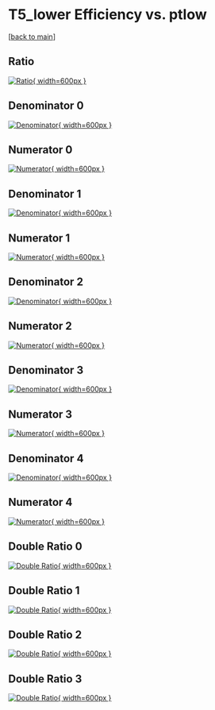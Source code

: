 # T5_lower Efficiency vs. ptlow

[[back to main](./)]



## Ratio

[![Ratio](../mtv/var/T5_lower_loweta_321_1_eff_ptlow.png){ width=600px }](../mtv/var/T5_lower_loweta_321_1_eff_ptlow.pdf)

## Denominator 0

[![Denominator](../mtv/den/T5_lower_loweta_321_1_eff_ptlow_den0.png){ width=600px }](../mtv/den/T5_lower_loweta_321_1_eff_ptlow_den0.pdf)

## Numerator 0

[![Numerator](../mtv/num/T5_lower_loweta_321_1_eff_ptlow_num0.png){ width=600px }](../mtv/num/T5_lower_loweta_321_1_eff_ptlow_num0.pdf)

## Denominator 1

[![Denominator](../mtv/den/T5_lower_loweta_321_1_eff_ptlow_den1.png){ width=600px }](../mtv/den/T5_lower_loweta_321_1_eff_ptlow_den1.pdf)

## Numerator 1

[![Numerator](../mtv/num/T5_lower_loweta_321_1_eff_ptlow_num1.png){ width=600px }](../mtv/num/T5_lower_loweta_321_1_eff_ptlow_num1.pdf)

## Denominator 2

[![Denominator](../mtv/den/T5_lower_loweta_321_1_eff_ptlow_den2.png){ width=600px }](../mtv/den/T5_lower_loweta_321_1_eff_ptlow_den2.pdf)

## Numerator 2

[![Numerator](../mtv/num/T5_lower_loweta_321_1_eff_ptlow_num2.png){ width=600px }](../mtv/num/T5_lower_loweta_321_1_eff_ptlow_num2.pdf)

## Denominator 3

[![Denominator](../mtv/den/T5_lower_loweta_321_1_eff_ptlow_den3.png){ width=600px }](../mtv/den/T5_lower_loweta_321_1_eff_ptlow_den3.pdf)

## Numerator 3

[![Numerator](../mtv/num/T5_lower_loweta_321_1_eff_ptlow_num3.png){ width=600px }](../mtv/num/T5_lower_loweta_321_1_eff_ptlow_num3.pdf)

## Denominator 4

[![Denominator](../mtv/den/T5_lower_loweta_321_1_eff_ptlow_den4.png){ width=600px }](../mtv/den/T5_lower_loweta_321_1_eff_ptlow_den4.pdf)

## Numerator 4

[![Numerator](../mtv/num/T5_lower_loweta_321_1_eff_ptlow_num4.png){ width=600px }](../mtv/num/T5_lower_loweta_321_1_eff_ptlow_num4.pdf)

## Double Ratio 0

[![Double Ratio](../mtv/ratio/T5_lower_loweta_321_1_eff_ptlow_ratio0.png){ width=600px }](../mtv/ratio/T5_lower_loweta_321_1_eff_ptlow_ratio0.pdf)

## Double Ratio 1

[![Double Ratio](../mtv/ratio/T5_lower_loweta_321_1_eff_ptlow_ratio1.png){ width=600px }](../mtv/ratio/T5_lower_loweta_321_1_eff_ptlow_ratio1.pdf)

## Double Ratio 2

[![Double Ratio](../mtv/ratio/T5_lower_loweta_321_1_eff_ptlow_ratio2.png){ width=600px }](../mtv/ratio/T5_lower_loweta_321_1_eff_ptlow_ratio2.pdf)

## Double Ratio 3

[![Double Ratio](../mtv/ratio/T5_lower_loweta_321_1_eff_ptlow_ratio3.png){ width=600px }](../mtv/ratio/T5_lower_loweta_321_1_eff_ptlow_ratio3.pdf)

